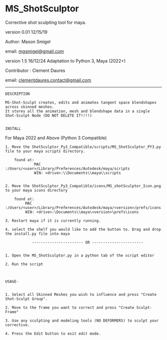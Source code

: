 # MS_ShotSculptor
Corrective shot sculpting tool for maya. 


  version 0.01     12/15/19

  Author: Mason Smigel
    
  email: mgsmigel@gmail.com

  version 1.5     16/12/24   Adaptation to Python 3, Maya (2022+)    
 
  Contributor : Clement Daures

  email: clementdaures.contact@gmail.com

------------------------------------------------------------------------------------------
    
 
    DESCRIPTION 
    
    MS-Shot-Sculpt creates, edits and animates tangent space blendshapes across skinned meshes.
    It stores all the animation, mesh and blendshape data in a single Shot-Sculpt Node (DO NOT DELETE IT!!!!)
   
    
    INSTALL

  For Maya 2022 and Above (Python 3 Compatible)

    1. Move the ShotSculptor_Py3_Compatible/scripts/MS_ShotSculptor_PY3.py file to your maya scripts directory. 

        found at:
                 MAC :/Users/<user>/Library/Preferences/Autodesk/maya/scripts
                 WIN: <drive>:\\Documents\\maya\\scripts


    2. Move the ShotSculptor_Py3_Compatible/icons/MS_shotSculptor_Icon.png to your maya icons directory

    	found at:
             MAC :/Users/<user>/Library/Preferences/Autodesk/maya/<version>/prefs/icons
             WIN: <drive>:\Documents\\maya\<version>\prefs\icons
                 
    3. Restart maya if it is currently running. 

    4. select the shelf you would like to add the button to. Drag and drop the install.py file into maya 
   
                ----------------------- OR -----------------------
                
                
    1. Open the MS_ShotSculptor.py in a python tab of the script editor
    
    2. Run the script
    
    
   
    USAGE- 
    
    
    1. Select all Skinned Meshes you wish to influence and press "Create Shot-Sculpt Group". 
    
    2. Move to the frame you want to correct and press "Create Sculpt-Frame"
    
    3. Use any sculpting and modeling tools (NO DEFORMERS) to sculpt your corrective. 
            
    4. Press the Edit button to exit edit mode. 
    
